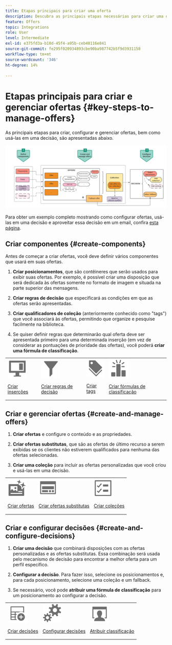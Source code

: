 ```yaml
---
title: Etapas principais para criar uma oferta
description: Descubra as principais etapas necessárias para criar uma oferta
feature: Offers
topic: Integrations
role: User
level: Intermediate
exl-id: e375fd3a-b10d-45f4-a95b-ceb48116e841
source-git-commit: fe295f020934893cbe90ba987742b5f9d3931158
workflow-type: tm+mt
source-wordcount: '346'
ht-degree: 14%

---
```


# Etapas principais para criar e gerenciar ofertas {#key-steps-to-manage-offers}

As principais etapas para criar, configurar e gerenciar ofertas, bem como usá-las em uma decisão, são apresentadas abaixo.

![](../assets/offer-create-manage-process.png)

Para obter um exemplo completo mostrando como configurar ofertas, usá-las em uma decisão e aproveitar essa decisão em um email, confira [esta página](../offers-e2e.md).

## Criar componentes {#create-components}

Antes de começar a criar ofertas, você deve definir vários componentes que usará em suas ofertas.

1. **Criar posicionamentos**, que são contêineres que serão usados para exibir suas ofertas. Por exemplo, é possível criar uma disposição que será dedicada às ofertas somente no formato de imagem e situada na parte superior das mensagens.

1. **Criar regras de decisão** que especificará as condições em que as ofertas serão apresentadas.

1. **Criar qualificadores de coleção** (anteriormente conhecido como &quot;tags&quot;) que você associará às ofertas, permitindo que organize e pesquise facilmente na biblioteca.

1. Se quiser definir regras que determinarão qual oferta deve ser apresentada primeiro para uma determinada inserção (em vez de considerar as pontuações de prioridade das ofertas), você poderá **criar uma fórmula de classificação**.

<table style="table-layout:fixed"><tr style="border: 0;">
<tr>
<td><img src="../../assets/do-not-localize/icon-placement.svg" width="60px"><p><a href="../offer-library/creating-placements.md">Criar inserções</a></p></td>
<td><img src="../../assets/do-not-localize/icon-rules.svg" width="60px"><p><a href="../offer-library/creating-decision-rules.md">Criar regras de decisão</a></p></td>
<td><img src="../../assets/do-not-localize/icon-tags.svg" width="60px"><p><a href="../offer-library/creating-tags.md">Criar tags</a></p></td>
<td><img src="../../assets/do-not-localize/icon-ranking.svg" width="60px"><p><a href="../ranking/create-ranking-formulas.md">Criar fórmulas de classificação</a></p></td>
</tr>
</table>

## Criar e gerenciar ofertas {#create-and-manage-offers}

1. **Criar ofertas** e configure o conteúdo e as propriedades.

1. **Criar ofertas substitutas**, que são as ofertas de último recurso a serem exibidas se os clientes não estiverem qualificados para nenhuma das ofertas selecionadas.

1. **Criar uma coleção** para incluir as ofertas personalizadas que você criou e usá-las em uma decisão.

<table style="table-layout:fixed"><tr style="border: 0;">
<tr>
<td><img src="../../assets/do-not-localize/icon-offer.svg" width="60px"><p><a href="../offer-library/creating-personalized-offers.md">Criar ofertas</a></p></td>
<td><img src="../../assets/do-not-localize/icon-fallback.svg" width="60px"><p><a href="../offer-library/creating-fallback-offers.md">Criar ofertas substitutas</a></p></td>
<td><img src="../../assets/do-not-localize/icon-collection.svg" width="60px"><p><a href="../offer-library/creating-collections.md">Criar coleções</a></p></td>
</tr>
</table>

## Criar e configurar decisões {#create-and-configure-decisions}

1. **Criar uma decisão** que combinará disposições com as ofertas personalizadas e as ofertas substitutas. Essa combinação será usada pelo mecanismo de decisão para encontrar a melhor oferta para um perfil específico.

1. **Configurar a decisão**. Para fazer isso, selecione os posicionamentos e, para cada posicionamento, selecione uma coleção e um fallback.

1. Se necessário, você pode **atribuir uma fórmula de classificação** para um posicionamento ao configurar a decisão.

<table style="table-layout:fixed"><tr style="border: 0;">
<tr>
<td><img src="../../assets/do-not-localize/icon-decision.svg" width="60px"><p><a href="../offer-activities/create-offer-activities.md">Criar decisões</a></p></td>
<td><img src="../../assets/do-not-localize/icon-configure-decision.svg" width="60px"><p><a href="../offer-activities/create-offer-activities.md#add-offers">Configurar decisões</a></p></td>
<td><img src="../../assets/do-not-localize/icon-assign-ranking.svg" width="60px"><p><a href="../offer-activities/configure-offer-selection.md#assign-ranking-formula">Atribuir classificação</a></p></td>
</tr>
</table>
